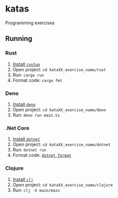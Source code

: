 # katas

Programming exercises

## Running

### Rust

1. [Install `rustup`](https://rustup.rs/)
2. Open project: `cd kataXX_exercise_name/rust`
3. Run: `cargo run`
4. Format code: `cargo fmt`

### Deno

1. [Install `deno`](https://deno.land/)
2. Open project: `cd kataXX_exercise_name/deno`
3. Run: `deno run main.ts`

### .Net Core

1. [Install `dotnet`](https://docs.microsoft.com/en-us/dotnet/core/install)
2. Open project: `cd kataXX_exercise_name/dotnet`
3. Run: `dotnet run`
4. Format code: [`dotnet format`](https://github.com/dotnet/format#how-to-install)

### Clojure

1. [Install `clj`](https://clojure.org/guides/getting_started)
2. Open project: `cd kataXX_exercise_name/clojure`
3. Run: `clj -X main/main`

